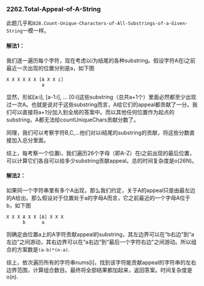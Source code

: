 ### 2262.Total-Appeal-of-A-String

此题几乎和```828.Count-Unique-Characters-of-All-Substrings-of-a-Given-String```一模一样。

#### 解法1：
我们逐一遍历每个字符，现在考虑以i为结尾的各种substring。假设字符A在i之前最近一次出现的位置分别是a，如下图
```
X X X X X X [A X X i]
             a
```
显然，形如[a:i], [a-1:i], ... [0:i]这些substring（总共a+1个）里面必然都至少出现过一次A。也就是说对于这些substring而言，A给它们的appeal都贡献了一分。我们可以直接将a+1分加入到全局的答案中。而以其他任何位置作为起点的substring，A都无法给countUniqueChars贡献分数了。

同理，我们可以考察字符B,C,...他们对以i结尾的substring的贡献，将这些分数直接加入总分里面。

综上，每考察一个位置i，我们遍历26个字母（即A-Z）在i之前出现的最后位置，可以计算它们各自可以给多少substring贡献appeal。总的时间复杂度是o(26N)。

#### 解法2：
如果同一个字符串里有多个A出现，那么我们约定，关于A的appeal只是由最左边的A给出。那么假设对于位置处于a的字母A而言，它之前最近的一个字母A位于b，如下图
```
X X X A X X [A] X X X
      b      a
```
则确定由位置a上的A字符贡献appeal的substring，其左边界可以在“b右边”到“a左边”之间游动，其右边界可以在“a右边”到“最后一个字符右边”之间游动。所以组合的方案数是```(a-b)*(n-a)```.

综上，依次遍历所有的字符串nums[i]，找到该字符能贡献appeal的字符串的左右边界范围，计算组合数目。最终将全部结果都加起来，返回答案。时间复杂度是o(n).
